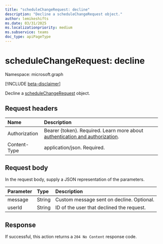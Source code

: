 ```yaml
---
title: "scheduleChangeRequest: decline"
description: "Decline a scheduleChangeRequest object."
author: lemikeshifts
ms.date: 03/31/2025
ms.localizationpriority: medium
ms.subservice: teams
doc_type: apiPageType
---
```


# scheduleChangeRequest: decline

Namespace: microsoft.graph

[!INCLUDE [beta-disclaimer](../../includes/beta-disclaimer.md)]

Decline a [scheduleChangeRequest](../resources/schedulechangerequest.md) object.

## Request headers

|Name|Description|
|:---|:---|
|Authorization|Bearer {token}. Required. Learn more about [authentication and authorization](/graph/auth/auth-concepts).|
|Content-Type|application/json. Required.|

## Request body

In the request body, supply a JSON representation of the parameters.

|Parameter|Type|Description|
|:---|:---|:---|
|message|String|Custom message sent on decline. Optional.|
|userId|String|ID of the user that declined the request.|

## Response

If successful, this action returns a `204 No Content` response code.